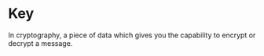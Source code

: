 [Title]: # (Llave)
[Difficulty]: # (Principiante)
[Order]: # (65)

# Key

In cryptography, a piece of data which gives you the capability to encrypt or decrypt a message.
